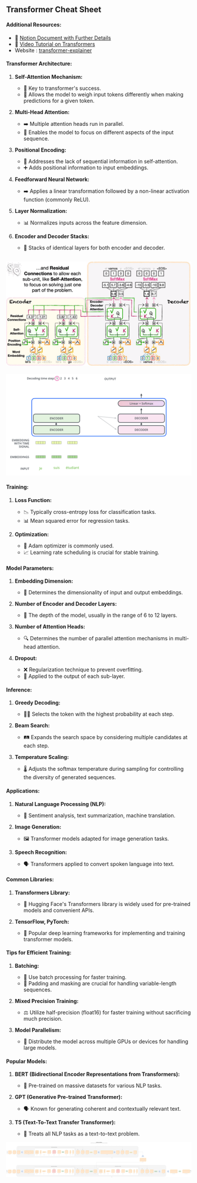 
## Transformer Cheat Sheet

#### Additional Resources:

- 📑 [Notion Document with Further Details](https://www.notion.so/uttam-patel/Transformer-98a0f35922024b19896403ed85dc76a1)
- 🎥 [Video Tutorial on Transformers](https://www.youtube.com/watch?v=zxQyTK8quyY&t=1890s)
- Website : [transformer-explainer](https://poloclub.github.io/transformer-explainer/)


#### Transformer Architecture:

1. **Self-Attention Mechanism:**
   - 🔑 Key to transformer's success.
   - 🔄 Allows the model to weigh input tokens differently when making predictions for a given token.

2. **Multi-Head Attention:**
   - ➡️ Multiple attention heads run in parallel.
   - 🎯 Enables the model to focus on different aspects of the input sequence.

3. **Positional Encoding:**
   - 📍 Addresses the lack of sequential information in self-attention.
   - ➕ Adds positional information to input embeddings.

4. **Feedforward Neural Network:**
   - ➡️ Applies a linear transformation followed by a non-linear activation function (commonly ReLU).

5. **Layer Normalization:**
   - 📊 Normalizes inputs across the feature dimension.

6. **Encoder and Decoder Stacks:**
   - 🔗 Stacks of identical layers for both encoder and decoder.

![nn model](images/full-nn.png)
-----
![gif file](images/nne.gif)


#### Training:

1. **Loss Function:**
   - 📉 Typically cross-entropy loss for classification tasks.
   - 📊 Mean squared error for regression tasks.

2. **Optimization:**
   - 🚀 Adam optimizer is commonly used.
   - 📈 Learning rate scheduling is crucial for stable training.

#### Model Parameters:

1. **Embedding Dimension:**
   - 📏 Determines the dimensionality of input and output embeddings.

2. **Number of Encoder and Decoder Layers:**
   - 🔢 The depth of the model, usually in the range of 6 to 12 layers.

3. **Number of Attention Heads:**
   - 🔍 Determines the number of parallel attention mechanisms in multi-head attention.

4. **Dropout:**
   - ❌ Regularization technique to prevent overfitting.
   - 🔄 Applied to the output of each sub-layer.

#### Inference:

1. **Greedy Decoding:**
   - 🚶‍♂️ Selects the token with the highest probability at each step.

2. **Beam Search:**
   - 🛤️ Expands the search space by considering multiple candidates at each step.

3. **Temperature Scaling:**
   - 🌡️ Adjusts the softmax temperature during sampling for controlling the diversity of generated sequences.

#### Applications:

1. **Natural Language Processing (NLP):**
   - 📰 Sentiment analysis, text summarization, machine translation.

2. **Image Generation:**
   - 🖼️ Transformer models adapted for image generation tasks.

3. **Speech Recognition:**
   - 🗣️ Transformers applied to convert spoken language into text.


#### Common Libraries:

1. **Transformers Library:**
   - 🤗 Hugging Face's Transformers library is widely used for pre-trained models and convenient APIs.

2. **TensorFlow, PyTorch:**
   - 🧠 Popular deep learning frameworks for implementing and training transformer models.

#### Tips for Efficient Training:

1. **Batching:**
   - 🍲 Use batch processing for faster training.
   - 🚧 Padding and masking are crucial for handling variable-length sequences.

2. **Mixed Precision Training:**
   - ⚖️ Utilize half-precision (float16) for faster training without sacrificing much precision.

3. **Model Parallelism:**
   - 🔄 Distribute the model across multiple GPUs or devices for handling large models.


#### Popular Models:

1. **BERT (Bidirectional Encoder Representations from Transformers):**
   - 🤖 Pre-trained on massive datasets for various NLP tasks.

2. **GPT (Generative Pre-trained Transformer):**
   - 🗣️ Known for generating coherent and contextually relevant text.

3. **T5 (Text-To-Text Transfer Transformer):**
   - 🔄 Treats all NLP tasks as a text-to-text problem.


![Transformer_Architecture_complete](Transformer_Architecture_complete.png)
